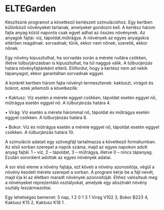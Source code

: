 # ELTEGarden

Készítsünk programot a következő kertészeti szimulációhoz. 
Egy kertben különböző növényeket tartanak, amelyeket gondozni kell. 
A kertész három fajta anyag közül naponta csak egyet adhat az összes növénynek. 
Az anyagok fajtái: víz, tápoldat,műtrágya. 
A növények az egyes anyagokra eltérően reagálnak: sorvadnak; tűrik, ekkor nem nőnek; szeretik, ekkor nőnek. 

Egy növény kipusztulhat, ha sorvadás során a mérete nullára csökken, illetve 
túlburjánzásban is kipusztulhat, ha túl naggyá válik.
A túlburjánzás határa növényfajtánként eltérő. 
Előfordul, hogy a kertész nem ad nekik tápanyagot, ekkor garantáltan sorvadnak eggyel.

A konkrét kertben három fajta növényt termesztenek: kaktuszt, virágot és bokrot, ezek jellemzői a következők:

• Kaktusz: 
Víz esetén a mérete eggyel csökken, 
tápoldat esetén eggyel nő,
műtrágya esetén eggyel nő. 
A túlburjánzás határa 4.

• Virág: 
Víz esetén a mérete hárommal nő, 
tápoldat és műtrágya esetén eggyel csökken. 
A túlburjánzás határa 6.

• Bokor: 
Víz és műtrágya esetén a mérete eggyel nő, 
tápoldat esetén eggyel csökken. 
A túlburjánzás határa 10.

A szimuláció adatait egy szövegfájl tartalmazza a következő formátumban. 
Az első sorban szerepel a napok száma, majd az egyes napokon adott anyag fajtái: 
1 – víz, 2 – tápoldat, 3 – műtrágya, illetve 0 – nincs tápanyag. 
Ezután soronként adottak az egyes növények adatai. 

A sor első eleme a növény fajtája, ezt követi a növény azonosítója, végül a növény kezdeti mérete szerepel a sorban.
A program kérje be a fájl nevét, majd írja ki az életben maradt növények azonosítóját.
Ehhez valósítsuk meg a növényeket reprezentáló osztályokat, amelyek egy absztrakt növény osztály leszármazottai.

Egy lehetséges bemenet:
5 nap, 1 2 0 1 3 1
Virag V102 3,
Bokor B223 4,
Kaktusz K15 2,
Kaktusz K18 1 .

